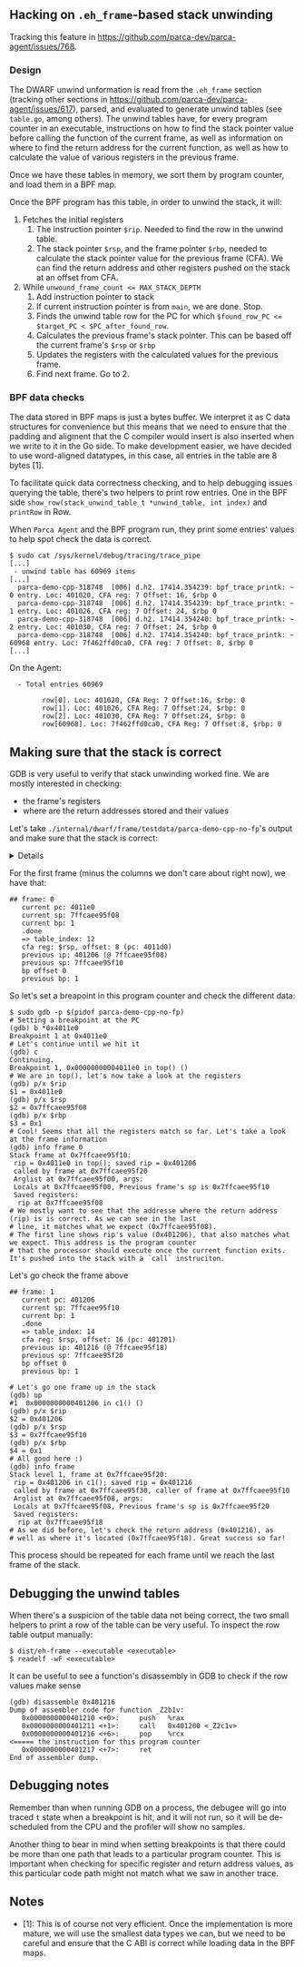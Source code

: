 ## Hacking on `.eh_frame`-based stack unwinding

Tracking this feature in https://github.com/parca-dev/parca-agent/issues/768.

### Design

The DWARF unwind unformation is read from the `.eh_frame` section (tracking other sections in https://github.com/parca-dev/parca-agent/issues/617), parsed, and evaluated to generate unwind tables (see `table.go`, among others). The unwind tables have, for every program counter in an executable, instructions on how to find the stack pointer value before calling the function of the current frame, as well as information on where to find the return address for the current function, as well as how to calculate the value of various registers in the previous frame.

Once we have these tables in memory, we sort them by program counter, and load them in a BPF map.

Once the BPF program has this table, in order to unwind the stack, it will:

1. Fetches the initial registers
   1. The instruction pointer `$rip`. Needed to find the row in the unwind table.
   2. The stack pointer `$rsp`, and the frame pointer `$rbp`, needed to calculate the stack pointer value for the previous frame (CFA). We can find the return address and other registers pushed on the stack at an offset from CFA.
2. While `unwound_frame_count <= MAX_STACK_DEPTH`
   1. Add instruction pointer to stack
   2. If current instruction pointer is from `main`, we are done. Stop.
   3. Finds the unwind table row for the PC for which `$found_row_PC <= $target_PC < $PC_after_found_row`.
   4. Calculates the previous frame's stack pointer. This can be based off the current frame's `$rsp` or `$rbp`
   5. Updates the registers with the calculated values for the previous frame.
   6. Find next frame. Go to 2.

### BPF data checks

The data stored in BPF maps is just a bytes buffer. We interpret it as C data structures for convenience but this means that we need to ensure that the padding and aligment that the C compiler would insert is also inserted when we write to it in the Go side. To make development easier, we have decided to use word-aligned datatypes, in this case, all entries in the table are 8 bytes [1].

To facilitate quick data correctness checking, and to help debugging issues querying the table, there's two helpers to print row entries. One in the BPF side `show_row(stack_unwind_table_t *unwind_table, int index)` and `printRow` in Row.

When `Parca Agent` and the BPF program run, they print some entries' values to help spot check the data is correct.

```
$ sudo cat /sys/kernel/debug/tracing/trace_pipe
[...]
 - unwind table has 60969 items
[...]
  parca-demo-cpp-318748  [006] d.h2. 17414.354239: bpf_trace_printk: ~ 0 entry. Loc: 401020, CFA reg: 7 Offset: 16, $rbp 0
  parca-demo-cpp-318748  [006] d.h2. 17414.354239: bpf_trace_printk: ~ 1 entry. Loc: 401026, CFA reg: 7 Offset: 24, $rbp 0
  parca-demo-cpp-318748  [006] d.h2. 17414.354240: bpf_trace_printk: ~ 2 entry. Loc: 401030, CFA reg: 7 Offset: 24, $rbp 0
  parca-demo-cpp-318748  [006] d.h2. 17414.354240: bpf_trace_printk: ~ 60968 entry. Loc: 7f462ffd0ca0, CFA reg: 7 Offset: 8, $rbp 0
[...]
```

On the Agent:

```
  - Total entries 60969

        row[0]. Loc: 401020, CFA Reg: 7 Offset:16, $rbp: 0
        row[1]. Loc: 401026, CFA Reg: 7 Offset:24, $rbp: 0
        row[2]. Loc: 401030, CFA Reg: 7 Offset:24, $rbp: 0
        row[60968]. Loc: 7f462ffd0ca0, CFA Reg: 7 Offset:8, $rbp: 0
```

## Making sure that the stack is correct

GDB is very useful to verify that stack unwinding worked fine. We are mostly interested in checking:
- the frame's registers
- where are the return addresses stored and their values

Let's take `./internal/dwarf/frame/testdata/parca-demo-cpp-no-fp`'s output and make sure that the stack is correct:

<details>

```
parca-demo-cpp--1226527 [007] d.h2. 83153.230672: bpf_trace_printk: ~~~~~~~~~~~~~~~~~~~~~~~~~~~~~~~~~~~~~~~~~~~~~~
parca-demo-cpp--1226527 [007] d.h2. 83153.230673: bpf_trace_printk: traversing stack using .eh_frame information!!
parca-demo-cpp--1226527 [007] d.h2. 83153.230674: bpf_trace_printk: ~~~~~~~~~~~~~~~~~~~~~~~~~~~~~~~~~~~~~~~~~~~~~~
parca-demo-cpp--1226527 [007] d.h2. 83153.230675: bpf_trace_printk: - unwind table has 60957 items
parca-demo-cpp--1226527 [007] d.h2. 83153.230675: bpf_trace_printk: - main pc range 401260...4012d8
parca-demo-cpp--1226527 [007] d.h2. 83153.230676: bpf_trace_printk: ## frame: 0
parca-demo-cpp--1226527 [007] d.h2. 83153.230676: bpf_trace_printk:    current pc: 4011e0
parca-demo-cpp--1226527 [007] d.h2. 83153.230677: bpf_trace_printk:    current sp: 7ffcaee95f08
parca-demo-cpp--1226527 [007] d.h2. 83153.230677: bpf_trace_printk:    current bp: 1
parca-demo-cpp--1226527 [007] d.h2. 83153.230678: bpf_trace_printk:    .done
parca-demo-cpp--1226527 [007] d.h2. 83153.230678: bpf_trace_printk:    => table_index: 12
parca-demo-cpp--1226527 [007] d.h2. 83153.230679: bpf_trace_printk:    cfa reg: $rsp, offset: 8 (pc: 4011d0)
parca-demo-cpp--1226527 [007] d.h2. 83153.230680: bpf_trace_printk:    previous ip: 401206 (@ 7ffcaee95f08)
parca-demo-cpp--1226527 [007] d.h2. 83153.230681: bpf_trace_printk:    previous sp: 7ffcaee95f10
parca-demo-cpp--1226527 [007] d.h2. 83153.230681: bpf_trace_printk:    bp offset 0
parca-demo-cpp--1226527 [007] d.h2. 83153.230681: bpf_trace_printk:    previous bp: 1
parca-demo-cpp--1226527 [007] d.h2. 83153.230682: bpf_trace_printk: ## frame: 1
parca-demo-cpp--1226527 [007] d.h2. 83153.230682: bpf_trace_printk:    current pc: 401206
parca-demo-cpp--1226527 [007] d.h2. 83153.230682: bpf_trace_printk:    current sp: 7ffcaee95f10
parca-demo-cpp--1226527 [007] d.h2. 83153.230683: bpf_trace_printk:    current bp: 1
parca-demo-cpp--1226527 [007] d.h2. 83153.230684: bpf_trace_printk:    .done
parca-demo-cpp--1226527 [007] d.h2. 83153.230684: bpf_trace_printk:    => table_index: 14
parca-demo-cpp--1226527 [007] d.h2. 83153.230685: bpf_trace_printk:    cfa reg: $rsp, offset: 16 (pc: 401201)
parca-demo-cpp--1226527 [007] d.h2. 83153.230685: bpf_trace_printk:    previous ip: 401216 (@ 7ffcaee95f18)
parca-demo-cpp--1226527 [007] d.h2. 83153.230686: bpf_trace_printk:    previous sp: 7ffcaee95f20
parca-demo-cpp--1226527 [007] d.h2. 83153.230686: bpf_trace_printk:    bp offset 0
parca-demo-cpp--1226527 [007] d.h2. 83153.230686: bpf_trace_printk:    previous bp: 1
parca-demo-cpp--1226527 [007] d.h2. 83153.230687: bpf_trace_printk: ## frame: 2
parca-demo-cpp--1226527 [007] d.h2. 83153.230687: bpf_trace_printk:    current pc: 401216
parca-demo-cpp--1226527 [007] d.h2. 83153.230687: bpf_trace_printk:    current sp: 7ffcaee95f20
parca-demo-cpp--1226527 [007] d.h2. 83153.230688: bpf_trace_printk:    current bp: 1
parca-demo-cpp--1226527 [007] d.h2. 83153.230688: bpf_trace_printk:    .done
parca-demo-cpp--1226527 [007] d.h2. 83153.230689: bpf_trace_printk:    => table_index: 17
parca-demo-cpp--1226527 [007] d.h2. 83153.230689: bpf_trace_printk:    cfa reg: $rsp, offset: 16 (pc: 401211)
parca-demo-cpp--1226527 [007] d.h2. 83153.230690: bpf_trace_printk:    previous ip: 401226 (@ 7ffcaee95f28)
parca-demo-cpp--1226527 [007] d.h2. 83153.230690: bpf_trace_printk:    previous sp: 7ffcaee95f30
parca-demo-cpp--1226527 [007] d.h2. 83153.230691: bpf_trace_printk:    bp offset 0
parca-demo-cpp--1226527 [007] d.h2. 83153.230691: bpf_trace_printk:    previous bp: 1
parca-demo-cpp--1226527 [007] d.h2. 83153.230691: bpf_trace_printk: ## frame: 3
parca-demo-cpp--1226527 [007] d.h2. 83153.230692: bpf_trace_printk:    current pc: 401226
parca-demo-cpp--1226527 [007] d.h2. 83153.230692: bpf_trace_printk:    current sp: 7ffcaee95f30
parca-demo-cpp--1226527 [007] d.h2. 83153.230692: bpf_trace_printk:    current bp: 1
parca-demo-cpp--1226527 [007] d.h2. 83153.230693: bpf_trace_printk:    .done
parca-demo-cpp--1226527 [007] d.h2. 83153.230693: bpf_trace_printk:    => table_index: 20
parca-demo-cpp--1226527 [007] d.h2. 83153.230694: bpf_trace_printk:    cfa reg: $rsp, offset: 16 (pc: 401221)
parca-demo-cpp--1226527 [007] d.h2. 83153.230694: bpf_trace_printk:    previous ip: 401299 (@ 7ffcaee95f38)
parca-demo-cpp--1226527 [007] d.h2. 83153.230695: bpf_trace_printk:    previous sp: 7ffcaee95f40
parca-demo-cpp--1226527 [007] d.h2. 83153.230695: bpf_trace_printk:    bp offset 0
parca-demo-cpp--1226527 [007] d.h2. 83153.230695: bpf_trace_printk:    previous bp: 1
parca-demo-cpp--1226527 [007] d.h2. 83153.230696: bpf_trace_printk: ## frame: 4
parca-demo-cpp--1226527 [007] d.h2. 83153.230696: bpf_trace_printk:    current pc: 401299
parca-demo-cpp--1226527 [007] d.h2. 83153.230696: bpf_trace_printk:    current sp: 7ffcaee95f40
parca-demo-cpp--1226527 [007] d.h2. 83153.230697: bpf_trace_printk:    current bp: 1
parca-demo-cpp--1226527 [007] d.h2. 83153.230697: bpf_trace_printk: ======= reached main! =======
parca-demo-cpp--1226527 [007] d.h2. 83153.230698: bpf_trace_printk: ~ 0 entry. Loc: 401020, CFA reg: 7 Offset: 16, $rbp 0
parca-demo-cpp--1226527 [007] d.h2. 83153.230699: bpf_trace_printk: ~ 1 entry. Loc: 401026, CFA reg: 7 Offset: 24, $rbp 0
parca-demo-cpp--1226527 [007] d.h2. 83153.230700: bpf_trace_printk: ~ 2 entry. Loc: 401030, CFA reg: 7 Offset: 24, $rbp 0
parca-demo-cpp--1226527 [007] d.h2. 83153.230701: bpf_trace_printk: ~ 60956 entry. Loc: 7f0fa57f4ca0, CFA reg: 7 Offset: 8, $rbp 0
```

</details>

For the first frame (minus the columns we don't care about right now), we have that:

```
## frame: 0
   current pc: 4011e0
   current sp: 7ffcaee95f08
   current bp: 1
   .done
   => table_index: 12
   cfa reg: $rsp, offset: 8 (pc: 4011d0)
   previous ip: 401206 (@ 7ffcaee95f08)
   previous sp: 7ffcaee95f10
   bp offset 0
   previous bp: 1
```

So let's set a breapoint in this program counter and check the different data:

```
$ sudo gdb -p $(pidof parca-demo-cpp-no-fp)
# Setting a breakpoint at the PC
(gdb) b *0x4011e0
Breakpoint 1 at 0x4011e0
# Let's continue until we hit it
(gdb) c
Continuing.
Breakpoint 1, 0x00000000004011e0 in top() ()
# We are in top(), let's now take a look at the registers
(gdb) p/x $rip
$1 = 0x4011e0
(gdb) p/x $rsp
$2 = 0x7ffcaee95f08
(gdb) p/x $rbp
$3 = 0x1
# Cool! Seems that all the registers match so far. Let's take a look at the frame information
(gdb) info frame 0
Stack frame at 0x7ffcaee95f10:
 rip = 0x4011e0 in top(); saved rip = 0x401206
 called by frame at 0x7ffcaee95f20
 Arglist at 0x7ffcaee95f00, args:
 Locals at 0x7ffcaee95f00, Previous frame's sp is 0x7ffcaee95f10
 Saved registers:
  rip at 0x7ffcaee95f08
# We mostly want to see that the addresse where the return address (rip) is is correct. As we can see in the last
# line, it matches what we expect (0x7ffcaee95f08).
# The first line shows rip's value (0x401206), that also matches what we expect. This address is the program counter
# that the processor should execute once the current function exits. It's pushed into the stack with a `call` instruciton.
```

Let's go check the frame above
```
## frame: 1
   current pc: 401206
   current sp: 7ffcaee95f10
   current bp: 1
   .done
   => table_index: 14
   cfa reg: $rsp, offset: 16 (pc: 401201)
   previous ip: 401216 (@ 7ffcaee95f18)
   previous sp: 7ffcaee95f20
   bp offset 0
   previous bp: 1
```

```
# Let's go one frame up in the stack
(gdb) up
#1  0x0000000000401206 in c1() ()
(gdb) p/x $rip
$2 = 0x401206
(gdb) p/x $rsp
$3 = 0x7ffcaee95f10
(gdb) p/x $rbp
$4 = 0x1
# All good here :)
(gdb) info frame
Stack level 1, frame at 0x7ffcaee95f20:
 rip = 0x401206 in c1(); saved rip = 0x401216
 called by frame at 0x7ffcaee95f30, caller of frame at 0x7ffcaee95f10
 Arglist at 0x7ffcaee95f08, args:
 Locals at 0x7ffcaee95f08, Previous frame's sp is 0x7ffcaee95f20
 Saved registers:
  rip at 0x7ffcaee95f18
# As we did before, let's check the return address (0x401216), as
# well as where it's located (0x7ffcaee95f18). Great success so far!
```

This process should be repeated for each frame until we reach the last frame of the stack.

## Debugging the unwind tables

When there's a suspicion of the table data not being correct, the two small helpers to print a row of the table can be very useful. To inspect the row table output manually:

```
$ dist/eh-frame --executable <executable>
$ readelf -wF <executable>
```

It can be useful to see a function's disassembly in GDB to check if the row values make sense

```
(gdb) disassemble 0x401216
Dump of assembler code for function _Z2b1v:
   0x0000000000401210 <+0>:     push   %rax
   0x0000000000401211 <+1>:     call   0x401200 <_Z2c1v>
   0x0000000000401216 <+6>:     pop    %rcx                       <===== the instruction for this program counter
   0x0000000000401217 <+7>:     ret
End of assembler dump.
```


## Debugging notes

Remember than when running GDB on a process, the debugee will go into traced `t` state when a breakpoint is hit, and it will not run, so it will be de-scheduled from the CPU and the profiler will show no samples.

Another thing to bear in mind when setting breakpoints is that there could be more than one path that leads to a particular program counter. This is important when checking for specific register and return address values, as this particular code path might not match what we saw in another trace.


## Notes

- [1]: This is of course not very efficient. Once the implementation is more mature, we will use the smallest data types we can, but we need to be careful and ensure that the C ABI is correct while loading data in the BPF maps.